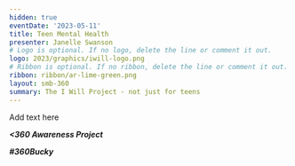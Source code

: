```yaml
---
hidden: true
eventDate: '2023-05-11'
title: Teen Mental Health
presenter: Janelle Swanson
# Logo is optional. If no logo, delete the line or comment it out.
logo: 2023/graphics/iwill-logo.png
# Ribbon is optional. If no ribbon, delete the line or comment it out.
ribbon: ribbon/ar-lime-green.png
layout: smb-360
summary: The I Will Project - not just for teens
---
```


Add text here

***<span class="C(red)">&lt;3</span>60 Awareness Project***

***<span class="C(red)">#360Bucky</span>***


